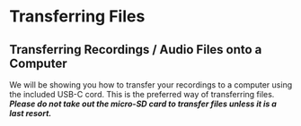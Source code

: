 # Transferring Files

## Transferring Recordings / Audio Files onto a Computer

We will be showing you how to transfer your recordings to a computer using the included USB-C cord. This is the preferred way of transferring files. _**Please do not take out the micro-SD card to transfer files unless it is a last resort.**_&#x20;
